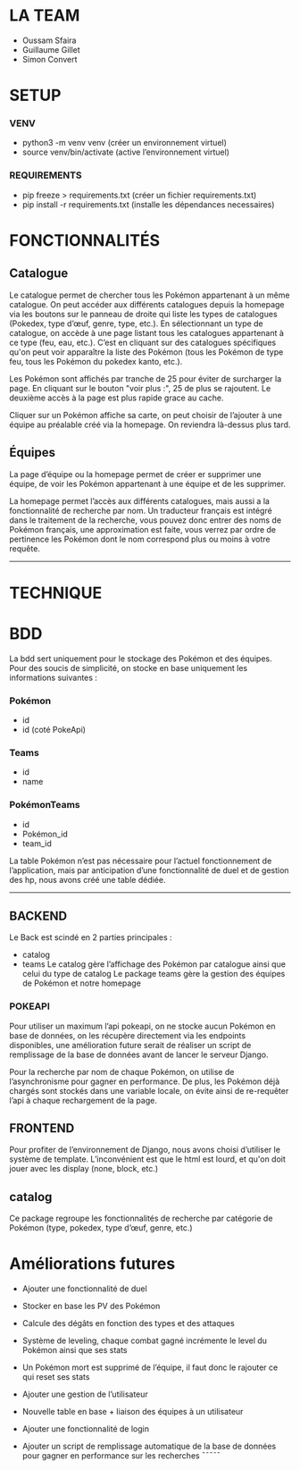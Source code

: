 # LA TEAM
- Oussam Sfaira
- Guillaume Gillet
- Simon Convert

# SETUP

### VENV

- python3 -m venv venv (créer un environnement virtuel)
- source venv/bin/activate (active l’environnement virtuel)

### REQUIREMENTS

- pip freeze > requirements.txt (créer un fichier requirements.txt)
- pip install -r requirements.txt (installe les dépendances necessaires)

# FONCTIONNALITÉS

## Catalogue

Le catalogue permet de chercher tous les Pokémon appartenant à un même catalogue. On peut accéder aux différents
catalogues depuis la homepage via les boutons sur le panneau de droite qui liste les types de catalogues
(Pokedex, type d’œuf, genre, type, etc.). En sélectionnant un type de catalogue,
on accède à une page listant tous les catalogues appartenant à ce type (feu, eau, etc.).
C’est en cliquant sur des catalogues spécifiques qu'on peut voir apparaître la liste des Pokémon
(tous les Pokémon de type feu, tous les Pokémon du pokedex kanto, etc.).

Les Pokémon sont affichés par tranche de 25 pour éviter de surcharger la page. En cliquant sur le bouton "voir plus :",
25 de plus se rajoutent. Le deuxième accès à la page est plus rapide grace au cache.

Cliquer sur un Pokémon affiche sa carte, on peut choisir de l’ajouter à une équipe au préalable créé via la homepage.
On reviendra là-dessus plus tard.

## Équipes

La page d’équipe ou la homepage permet de créer er supprimer une équipe, de voir les Pokémon appartenant à une équipe et
de les supprimer.

La homepage permet l’accès aux différents catalogues, mais aussi a la fonctionnalité de recherche par nom. Un traducteur
français est intégré dans le traitement de la recherche, vous pouvez donc entrer des noms de Pokémon français, une
approximation est faite, vous verrez par ordre de pertinence les Pokémon dont le nom correspond plus ou moins à votre
requête.

---

# TECHNIQUE

# BDD

La bdd sert uniquement pour le stockage des Pokémon et des équipes.
Pour des soucis de simplicité, on stocke en base uniquement les informations suivantes :

### Pokémon

- id
- id (coté PokeApi)

### Teams

- id
- name

### PokémonTeams

- id
- Pokémon_id
- team_id

La table Pokémon n’est pas nécessaire pour l’actuel fonctionnement de l’application, mais par anticipation d’une
fonctionnalité de duel et de gestion des hp, nous avons créé une table dédiée.

---

## BACKEND

Le Back est scindé en 2 parties principales :

- catalog
- teams
  Le catalog gère l’affichage des Pokémon par catalogue ainsi que celui du type de catalog
  Le package teams gère la gestion des équipes de Pokémon et notre homepage

### POKEAPI

Pour utiliser un maximum l’api pokeapi, on ne stocke aucun Pokémon en base de données, on les récupère directement via
les endpoints disponibles, une amélioration future serait de réaliser un script de remplissage de la base de données
avant de lancer le serveur Django.

Pour la recherche par nom de chaque Pokémon, on utilise de l’asynchronisme pour gagner en performance. De plus, les
Pokémon déjà chargés sont stockés dans une variable locale, on évite ainsi de re-requêter l’api à chaque rechargement de
la page.

## FRONTEND

Pour profiter de l’environnement de Django, nous avons choisi d’utiliser le système de template. L’inconvénient est que
le html est lourd, et qu'on doit jouer avec les display (none, block, etc.)

## catalog

Ce package regroupe les fonctionnalités de recherche par catégorie de Pokémon (type, pokedex, type d’œuf, genre, etc.)

# Améliorations futures

- Ajouter une fonctionnalité de duel
- Stocker en base les PV des Pokémon
- Calcule des dégâts en fonction des types et des attaques
- Système de leveling, chaque combat gagné incrémente le level du Pokémon ainsi que ses stats
- Un Pokémon mort est supprimé de l’équipe, il faut donc le rajouter ce qui reset ses stats


- Ajouter une gestion de l’utilisateur
- Nouvelle table en base + liaison des équipes à un utilisateur
- Ajouter une fonctionnalité de login


- Ajouter un script de remplissage automatique de la base de données pour gagner en performance sur les recherches
  ¯¯¯¯¯

